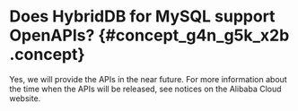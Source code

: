 # Does HybridDB for MySQL support OpenAPIs? {#concept_g4n_g5k_x2b .concept}

Yes, we will provide the APIs in the near future. For more information about the time when the APIs will be released, see notices on the Alibaba Cloud website.

